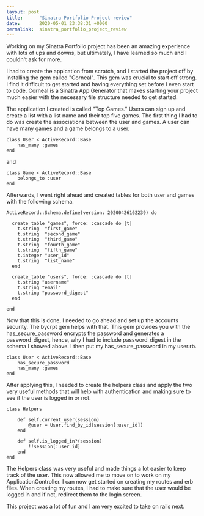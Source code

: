 ```yaml
---
layout: post
title:      "Sinatra Portfolio Project review"
date:       2020-05-01 23:38:31 +0000
permalink:  sinatra_portfolio_project_review
---
```



Working on my Sinatra Portfolio project has been an amazing experience with lots of ups and downs, but ultimately, I have learned so much and I couldn't ask for more.

I had to create the applcation from scratch, and I started the project off by installing the gem called "Corneal". This gem was crucial to start off strong. I find it difficult to get started and having everything set before I even start to code. Corneal is a Sinatra App Generator that makes starting your project much easier with the necessary file structure needed to get started.

The application I created is called "Top Games." Users can sign up and create a list with a list name and their top five games. The first thing I had to do was create the associations between the user and games. A user can have many games and a game belongs to a user.

```
class User < ActiveRecord::Base
    has_many :games
end
```

and

```
class Game < ActiveRecord::Base
    belongs_to :user
end
```

Afterwards, I went right ahead and created tables for both user and games with the following schema.

```
ActiveRecord::Schema.define(version: 20200426162239) do

  create_table "games", force: :cascade do |t|
    t.string  "first_game"
    t.string  "second_game"
    t.string  "third_game"
    t.string  "fourth_game"
    t.string  "fifth_game"
    t.integer "user_id"
    t.string  "list_name"
  end

  create_table "users", force: :cascade do |t|
    t.string "username"
    t.string "email"
    t.string "password_digest"
  end

end
```

Now that this is done, I needed to go ahead and set up the accounts security. The bycrpt gem helps with that. This gem provides you with the has_secure_password encrypts the password and generates a password_digest, hence, why I had to include password_digest in the schema I showed above. I then put my has_secure_password in my user.rb.

```
class User < ActiveRecord::Base
    has_secure_password
    has_many :games
end
```

After applying this, I needed to create the helpers class and apply the two very useful methods that will help with authentication and making sure to see if the user is logged in or not.

```
class Helpers

    def self.current_user(session)
        @user = User.find_by_id(session[:user_id])
    end

    def self.is_logged_in?(session)
        !!session[:user_id]
    end
end
```

The Helpers class was very useful and made things a lot easier to keep track of the user. This now allowed me to move on to work on my ApplicationController. I can now get started on creating my routes and erb files. When creating my routes, I had to make sure that the user would be logged in and if not, redirect them to the login screen. 

This project was a lot of fun and I am very excited to take on rails next.



